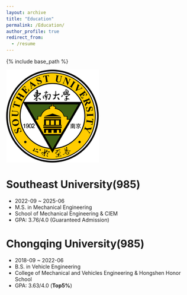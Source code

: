 ```yaml
---
layout: archive
title: "Education"
permalink: /Education/
author_profile: true
redirect_from:
  - /resume
---
```


{% include base_path %}

<img src='/images/seu.png'>

Southeast University(985)
======
* 2022-09 ~ 2025-06
* M.S. in Mechanical Engineering
* School of Mechanical Engineering & CIEM
* GPA: 3.76/4.0 (Guaranteed Admission)

Chongqing University(985)
======
* 2018-09 ~ 2022-06
* B.S. in Vehicle Engineering
* College of Mechanical and Vehicles Engineering & Hongshen Honor School
* GPA: 3.63/4.0 (**Top5%**)
